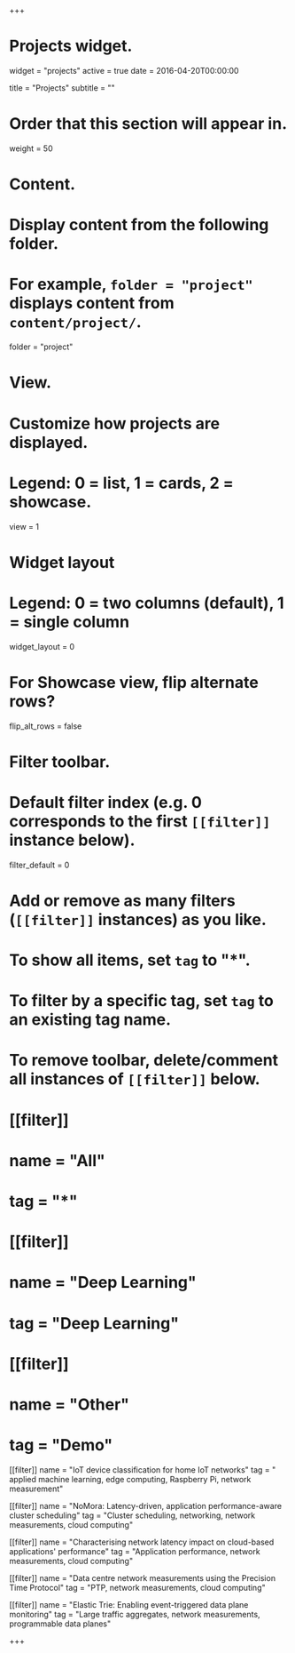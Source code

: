 +++
# Projects widget.
widget = "projects"
active = true
date = 2016-04-20T00:00:00

title = "Projects"
subtitle = ""

# Order that this section will appear in.
weight = 50

# Content.
# Display content from the following folder.
# For example, `folder = "project"` displays content from `content/project/`.
folder = "project"

# View.
# Customize how projects are displayed.
# Legend: 0 = list, 1 = cards, 2 = showcase.
view = 1

# Widget layout
# Legend: 0 = two columns (default), 1 = single column
widget_layout = 0

# For Showcase view, flip alternate rows?
flip_alt_rows = false

# Filter toolbar.

# Default filter index (e.g. 0 corresponds to the first `[[filter]]` instance below).
filter_default = 0

# Add or remove as many filters (`[[filter]]` instances) as you like.
# To show all items, set `tag` to "*".
# To filter by a specific tag, set `tag` to an existing tag name.
# To remove toolbar, delete/comment all instances of `[[filter]]` below.
# [[filter]]
#   name = "All"
#   tag = "*"
#
# [[filter]]
#   name = "Deep Learning"
#   tag = "Deep Learning"
#
# [[filter]]
#   name = "Other"
#   tag = "Demo"

[[filter]]
  name = "IoT device classification for home IoT networks"
  tag = " applied machine learning, edge computing, Raspberry Pi, network measurement"


[[filter]]
  name = "NoMora: Latency-driven, application performance-aware cluster scheduling"
  tag = "Cluster scheduling, networking, network measurements, cloud computing"

[[filter]]
  name = "Characterising network latency impact on cloud-based applications' performance"
  tag = "Application performance, network measurements, cloud computing"


[[filter]]
  name = "Data centre network measurements using the Precision Time Protocol"
  tag = "PTP, network measurements, cloud computing"


[[filter]]
  name = "Elastic Trie: Enabling event-triggered data plane monitoring"
  tag = "Large traffic aggregates, network measurements, programmable data planes"

+++

